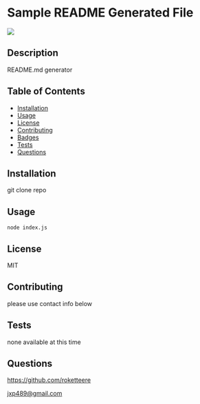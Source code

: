 # Sample README Generated File
  ![](https://img.shields.io/badge/license-MIT-blue.svg)

## Description

README.md generator

## Table of Contents

- [Installation](#installation)
- [Usage](#usage)
- [License](#license)
- [Contributing](#contributing)
- [Badges](#badges)
- [Tests](#tests)
- [Questions](#Questions)

## Installation

git clone repo

## Usage

`node index.js`

## License

MIT

## Contributing

please use contact info below

## Tests

none available at this time

## Questions

https://github.com/roketteere

jxp489@gmail.com
